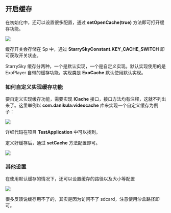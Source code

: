 ## 开启缓存

在初始化中，还可以设置很多配置，通过 **setOpenCache(true)** 方法即可打开缓存功能。

<img src="https://s2.loli.net/2023/01/18/8PrsWyibKN9JLxa.png" >

缓存开关会存储在 Sp 中，通过 **StarrySkyConstant.KEY_CACHE_SWITCH** 即可获取开关状态。

StarrySky 缓存分两种，一个是默认实现，一个是自定义实现。默认实现使用的是 ExoPlayer 自带的缓存功能，实现类是 **ExoCache**  默认使用默认实现。

### 如何自定义实现缓存功能

要自定义实现缓存功能，需要实现 **ICache** 接口，接口方法均有注释，这就不列出来了。这里举例以 **com.danikula:videocache** 库来实现一个自定义缓存为例子：

<img src="https://s2.loli.net/2023/01/18/AwcTkCr2lRJyPpN.png" >

详细代码在项目 **TestApplication** 中可以找到。

定义好缓存后，通过 **setCache** 方法配置即可。

<img src="https://s2.loli.net/2023/01/18/paAQjMT8oc753Vx.png" >

### 其他设置

在使用默认缓存的情况下，还可以设置缓存的路径以及大小等配置

<img src="https://s2.loli.net/2023/01/18/NTKGjFD31dkY7nm.png" >

很多反馈说缓存用不了的，其实是因为访问不了 sdcard，注意使用沙盒路径即可。